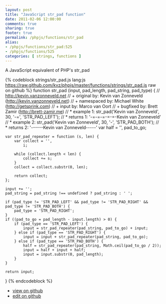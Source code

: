 ```yaml
---
layout: post
title: "JavaScript str_pad function"
date: 2011-02-06 12:00:00
comments: true
sharing: true
footer: true
permalink: /phpjs/functions/str_pad
alias:
- /phpjs/functions/str_pad:525
- /phpjs/functions/525
categories: [ strings, functions ]
---
```

A JavaScript equivalent of PHP's str_pad
<!-- more -->
{% codeblock strings/str_pad.js lang:js https://raw.github.com/kvz/phpjs/master/functions/strings/str_pad.js raw on github %}
function str_pad (input, pad_length, pad_string, pad_type) {
    // http://kevin.vanzonneveld.net
    // +   original by: Kevin van Zonneveld (http://kevin.vanzonneveld.net)
    // + namespaced by: Michael White (http://getsprink.com)
    // +      input by: Marco van Oort
    // +   bugfixed by: Brett Zamir (http://brett-zamir.me)
    // *     example 1: str_pad('Kevin van Zonneveld', 30, '-=', 'STR_PAD_LEFT');
    // *     returns 1: '-=-=-=-=-=-Kevin van Zonneveld'
    // *     example 2: str_pad('Kevin van Zonneveld', 30, '-', 'STR_PAD_BOTH');
    // *     returns 2: '------Kevin van Zonneveld-----'
    var half = '',
        pad_to_go;

    var str_pad_repeater = function (s, len) {
        var collect = '',
            i;

        while (collect.length < len) {
            collect += s;
        }
        collect = collect.substr(0, len);

        return collect;
    };

    input += '';
    pad_string = pad_string !== undefined ? pad_string : ' ';

    if (pad_type != 'STR_PAD_LEFT' && pad_type != 'STR_PAD_RIGHT' && pad_type != 'STR_PAD_BOTH') {
        pad_type = 'STR_PAD_RIGHT';
    }
    if ((pad_to_go = pad_length - input.length) > 0) {
        if (pad_type == 'STR_PAD_LEFT') {
            input = str_pad_repeater(pad_string, pad_to_go) + input;
        } else if (pad_type == 'STR_PAD_RIGHT') {
            input = input + str_pad_repeater(pad_string, pad_to_go);
        } else if (pad_type == 'STR_PAD_BOTH') {
            half = str_pad_repeater(pad_string, Math.ceil(pad_to_go / 2));
            input = half + input + half;
            input = input.substr(0, pad_length);
        }
    }

    return input;
}
{% endcodeblock %}
<ul>
 <li><a href="https://github.com/kvz/phpjs/blob/master/functions/strings/str_pad.js">view on github</a></li>
 <li><a href="https://github.com/kvz/phpjs/edit/master/functions/strings/str_pad.js">edit on github</a></li>
</ul>
